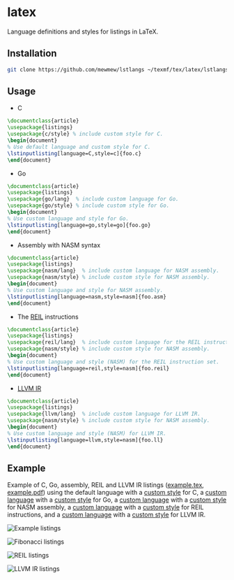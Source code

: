# latex

Language definitions and styles for listings in LaTeX.

## Installation

```bash
git clone https://github.com/mewmew/lstlangs ~/texmf/tex/latex/lstlangs
```

## Usage

* C

```latex
\documentclass{article}
\usepackage{listings}
\usepackage{c/style} % include custom style for C.
\begin{document}
% Use default language and custom style for C.
\lstinputlisting[language=C,style=c]{foo.c}
\end{document}
```

* Go

```latex
\documentclass{article}
\usepackage{listings}
\usepackage{go/lang}  % include custom language for Go.
\usepackage{go/style} % include custom style for Go.
\begin{document}
% Use custom language and style for Go.
\lstinputlisting[language=go,style=go]{foo.go}
\end{document}
```

* Assembly with NASM syntax

```latex
\documentclass{article}
\usepackage{listings}
\usepackage{nasm/lang}  % include custom language for NASM assembly.
\usepackage{nasm/style} % include custom style for NASM assembly.
\begin{document}
% Use custom language and style for NASM assembly.
\lstinputlisting[language=nasm,style=nasm]{foo.asm}
\end{document}
```

* The [REIL](http://www.zynamics.com/binnavi/manual/html/reil_language.htm) instructions

```latex
\documentclass{article}
\usepackage{listings}
\usepackage{reil/lang}  % include custom language for the REIL instruction set.
\usepackage{nasm/style} % include custom style for NASM assembly.
\begin{document}
% Use custom language and style (NASM) for the REIL instruction set.
\lstinputlisting[language=reil,style=nasm]{foo.reil}
\end{document}
```

* [LLVM IR](http://llvm.org/docs/LangRef.html)

```latex
\documentclass{article}
\usepackage{listings}
\usepackage{llvm/lang}  % include custom language for LLVM IR.
\usepackage{nasm/style} % include custom style for NASM assembly.
\begin{document}
% Use custom language and style (NASM) for LLVM IR.
\lstinputlisting[language=llvm,style=nasm]{foo.ll}
\end{document}
```

## Example

Example of C, Go, assembly, REIL and LLVM IR listings ([example.tex], [example.pdf]) using the default language with a [custom style][c/style] for C, a [custom language][go/lang] with a [custom style][go/style] for Go, a [custom language][nasm/lang] with a [custom style][nasm/style] for NASM assembly, a [custom language][reil/lang] with a [custom style][nasm/style] for REIL instructions, and a [custom language][llvm/lang] with a [custom style][nasm/style] for LLVM IR.

[example.tex]: example/example.tex
[example.pdf]: https://raw.githubusercontent.com/mewpaper/latex/master/example/example.pdf
[c/style]: c/style.sty
[go/lang]: go/lang.sty
[go/style]: go/style.sty
[nasm/lang]: nasm/lang.sty
[nasm/style]: nasm/style.sty
[reil/lang]: reil/lang.sty
[llvm/lang]: llvm/lang.sty

![Example listings](https://raw.githubusercontent.com/mewpaper/latex/master/example/example.png)

![Fibonacci listings](https://raw.githubusercontent.com/mewpaper/latex/master/example/fib.png)

![REIL listings](https://raw.githubusercontent.com/mewpaper/latex/master/example/reil.png)

![LLVM IR listings](https://raw.githubusercontent.com/mewpaper/latex/master/example/llvm.png)
